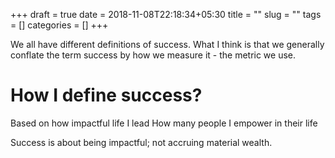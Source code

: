+++ 
draft = true
date = 2018-11-08T22:18:34+05:30
title = ""
slug = "" 
tags = []
categories = []
+++

We all have different definitions of success.
What I think is that we generally conflate the term success by how we measure it - the metric we use.

# How I define success?

Based on how impactful life I lead
How many people I empower in their life

Success is about being impactful; not accruing material wealth.    